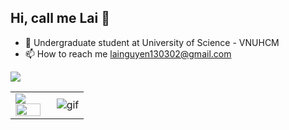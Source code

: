 ## Hi, call me Lai 👋


- 🌱 Undergraduate student at University of Science - VNUHCM
- 📫 How to reach me lainguyen130302@gmail.com

<table>
<tr>
  <td width="48%">
    <img src="https://github-readme-stats.vercel.app/api?&count_private=true&include_all_commits=true&username=ntclai&custom_title=GitHub+Stats&show_icons=true&theme=radical" />
    <img src="https://github-readme-stats.vercel.app/api/top-langs/?username=ntclai&layout=compact&theme=radical" width="100%" />
    </td>
    <img src="https://komarev.com/ghpvc/?username=ntclai&color=green&style=plastic" />

  </td>

  <td width="52%"><img alt="gif" align="right" src="https://raw.githubusercontent.com/ntclai/PictureForMyProject/main/giphy.gif"/></td>

</tr>
<table>

